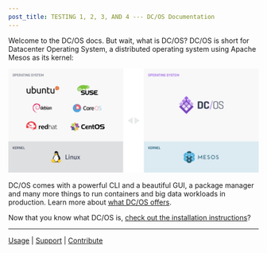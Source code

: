 ```yaml
---
post_title: TESTING 1, 2, 3, AND 4 --- DC/OS Documentation
---
```


Welcome to the DC/OS docs. But wait, what is DC/OS? DC/OS is short for Datacenter Operating System, a distributed operating system using Apache Mesos as its kernel:

![Local vs Distributed OS](img/comparison.png)

DC/OS comes with a powerful CLI and a beautiful GUI, a package manager and many more things to run containers and big data workloads in production. Learn more about [what DC/OS offers](/docs/latest/overview/what-is-dcos/).

Now that you know what DC/OS is, [check out the installation instructions](/docs/1.7/administration/installing/)?

---

[Usage](/docs/1.7/usage/) | [Support](/docs/1.7/support/) | [Contribute](https://dcos.io/contribute)

